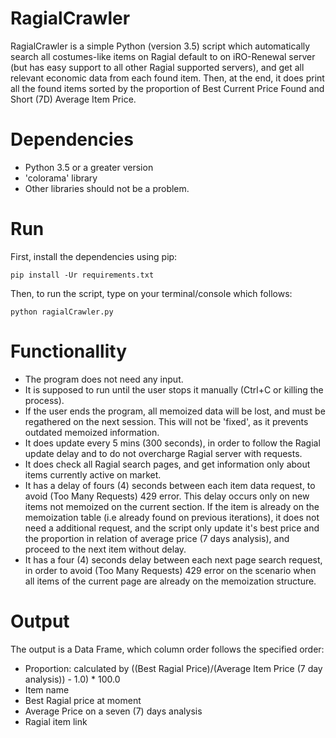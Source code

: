 # RagialCrawler
RagialCrawler is a simple Python (version 3.5) script which automatically search all costumes-like items on Ragial default to on iRO-Renewal server (but has easy support to all other Ragial supported servers), and get all relevant economic data from each found item. Then, at the end, it does print all the found items sorted by the proportion of Best Current Price Found and Short (7D) Average Item Price.

# Dependencies
- Python 3.5 or a greater version
- 'colorama' library
- Other libraries should not be a problem.

# Run
First, install the dependencies using pip:
```
pip install -Ur requirements.txt
```

Then, to run the script, type on your terminal/console which follows:
```
python ragialCrawler.py
```

# Functionallity
- The program does not need any input. 
- It is supposed to run until the user stops it manually (Ctrl+C or killing the process). 
- If the user ends the program, all memoized data will be lost, and must be regathered on the next session. This will not be 'fixed', as it prevents outdated memoized information.
- It does update every 5 mins (300 seconds), in order to follow the Ragial update delay and to do not overcharge Ragial server with requests.
- It does check all Ragial search pages, and get information only about items currently active on market.
- It has a delay of fours (4) seconds between each item data request, to avoid (Too Many Requests) 429 error. This delay occurs only on new items not memoized on the current section. If the item is already on the memoization table (i.e already found on previous iterations), it does not need a additional request, and the script only update it's best price and the proportion in relation of average price (7 days analysis), and proceed to the next item without delay.
- It has a four (4) seconds delay between each next page search request, in order to avoid (Too Many Requests) 429 error on the scenario when all items of the current page are already on the memoization structure.

# Output
The output is a Data Frame, which column order follows the specified order:
- Proportion: calculated by ((Best Ragial Price)/(Average Item Price (7 day analysis)) - 1.0) * 100.0
- Item name
- Best Ragial price at moment
- Average Price on a seven (7) days analysis
- Ragial item link
